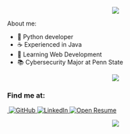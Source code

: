 <p align="center"> <img src="https://capsule-render.vercel.app/api?&type=waving&color=0:FF6F3C,100:a82da8&animation=fadeIn&section=header&text=Dylan+Krishnan&fontColor=ffffff&fontSize=65">

About me:
- 🐍 Python developer
- ☕️ Experienced in Java
- 🌱 Learning Web Development
- 📚 Cybersecurity Major at Penn State

<p align="center">
    <img src="https://skills.syvixor.com/api/icons?i=python,java,html,css3,js,electron,tauri,mysql,postgresql,snowflake,docker" />
</p>

<h3>Find me at:</h3>
<p>
    <!-- website -->
    <a href="https://dylankri.sh" target="_blank"><img alt "dylankri.sh" src="https://img.shields.io/static/v1?style=for-the-badge&message=dylankri.sh&color=000000&logo=Safari&logoColor=ffffff&label=">
    <!-- github -->
    <a href="https://github.com/dylankrish" target="_blank"><img alt="GitHub" src="https://img.shields.io/static/v1?style=for-the-badge&message=@dylankrish&color=181717&logo=GitHub&logoColor=FFFFFF&label=">
    <!-- linkedin -->
    <a href="https://www.linkedin.com/in/dylan-krishnan/" target="_blank"><img alt="LinkedIn" src="https://custom-icon-badges.demolab.com/static/v1?style=for-the-badge&message=Dylan+Krishnan&color=0077B5&logo=linkedin-white&logoColor=FFFFFF&label=">
    <!-- download CV -->
    <a href="https://dylankri.sh/Dylan_Krishnan_resume.pdf" target="_blank"><img alt="Open Resume" src="https://custom-icon-badges.demolab.com/static/v1?style=for-the-badge&message=Open+Resume&color=FF5555&logo=file-text&logoSource=feather&logoColor=FFFFFF&label=">
</p>

<p align="center"> <img src="https://capsule-render.vercel.app/api?&type=waving&color=0:FF6F3C,100:a82da8&animation=fadeIn&section=footer">
